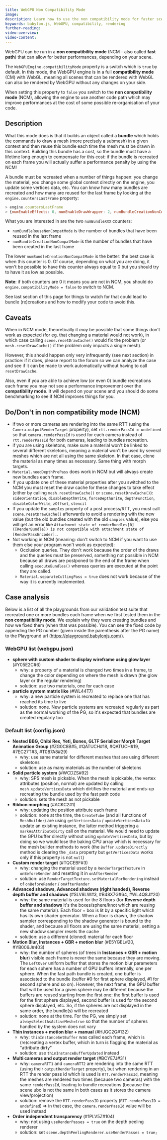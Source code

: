 ```yaml
---
title: WebGPU Non Compatibility Mode
image: 
description: Learn how to use the non compatibility mode for faster scene display
keywords: babylon.js, WebGPU, compatibility, rendering
further-reading:
video-overview:
video-content:
---
```


WebGPU can be run in a **non compatibility mode** (NCM - also called **fast path**) that can allow for better performances, depending on your scene.

The `WebGPUEngine.compatibilityMode` property is a switch which is `true` by default. In this mode, the WebGPU engine is in a full **compatibility mode** (CM) with WebGL, meaning all scenes that can be rendered with WebGL can also be rendered by WebGPU without any changes on your side.

When setting this property to `false` you switch to the **non compatibility mode** (NCM), allowing the engine to use another code path which may improve performances at the cost of some possible re-organisation of your code.

## Description
What this mode does is that it builds an object called a **bundle** which holds the commands to draw a mesh (more precisely a submesh) in a given context and then reuse this bundle each time the mesh must be drawn in this context. Building this bundle has a cost, so the bundle must have a lifetime long enough to compensate for this cost: if the bundle is recreated on each frame you will actually suffer a performance penalty by using the NCM!

A bundle must be recreated when a number of things happen: you change the material, you change some global context directly on the engine, you update some vertices data, etc. You can know how many bundles are recreated and how many are reused for the last frame by looking at the `engine.countersLastFrame` property:
```javascript
> engine.countersLastFrame
> {numEnableEffects: 0, numEnableDrawWrapper: 2, numBundleCreationNonCompatMode: 0, numBundleReuseNonCompatMode: 2}
```
What you are interested in are the two `numBundleXXX` counters:
* `numBundleReuseNonCompatMode` is the number of bundles that have been reused in the last frame
* `numBundleCreationNonCompatMode` is the number of bundles that have been created in the last frame

The lower `numBundleCreationNonCompatMode` is the better: the best case is when this counter is 0. Of course, depending on what you are doing, it won't be possible to have this counter always equal to 0 but you should try to have it as low as possible.

**Note**: if both counters are 0 it means you are not in NCM, you should do `engine.compatibilityMode = false` to switch to NCM.

See last section of this page for things to watch for that could lead to bundle (re)creations and how to modify your code to avoid this.

## Caveats
When in NCM mode, theoretically it *may* be possible that some things don't work as expected (for eg. that changing a material would not work), in which case calling `scene.resetDrawCache()` would fix the problem (or `mesh.resetDrawCache()` if the problem only impacts a single mesh).

However, this should happen only very infrequently (see next section) in practice: if it does, please report to the forum so we can analyze the case and see if it can be made to work automatically without having to call `resetDrawCache`.

Also, even if you are able to achieve low (or even 0) bundle recreations each frame you may not see a performance improvement over the **compatibility mode**. It will depend on your scene and you should do some benchmarking to see if NCM improves things for you.

## Do/Don't in non compatibility mode (NCM)
* if two or more cameras are rendering into the same RTT (using the `Camera.outputRenderTarget` property), set `rtt.renderPassId = undefined` so that `camera.renderPassId` is used for each camera instead of `rtt.renderPassId` for both cameras, leading to bundles recreation.
* if you are using skeletons, make sure a material won't be linked to several different skeletons, meaning a material won't be used by several meshes which are not all using the same skeleton. In that case, clone the material as many times as necessary. Same thing with morph targets.
* `Material.needDepthPrePass` does work in NCM but will always create new bundles each frame.
* If you update one of these material properties after you switched to the NCM you must reset the draw cache for these changes to take effect (either by calling `mesh.resetDrawCache()` or `scene.resetDrawCache()`): `sideOrientation`, `disableDepthWrite`, `forceDepthWrite`, `depthFunction`, `disableColorWrite`, `zOffset`, `stencil`
* If you update the `samples` property of a post process/RTT, you must call `scene.resetDrawCache()` afterwards to avoid a rendering with the new value (but the old bundles created with the old `samples` value), else you will get an error like `Attachment state of renderBundles[0] ([RenderBundle]) is not compatible with attachment state of [RenderPassEncoder].`.
* Not working in NCM (meaning: don't switch to NCM if you want to use them else your program won't work as expected):
  * Occlusion queries. They don't work because the order of the draws and the queries must be preserved, something not possible in NCM because all draws are postponed to the end of the frame when calling `executeBundles()` whereas queries are executed at the point they are called.
  * `Material.separateCullingPass = true` does not work because of the way it is currently implemented.

## Case analysis
Below is a list of all the playgrounds from our validation test suite that recreated one or more bundles each frame when we first tested them in the **non compatibility mode**. We explain why they were creating bundles and how we fixed them (when that was possible). You can see the fixed code by appending the PG number (given inside the parenthesis after the PG name) to the Playground url (https://playground.babylonjs.com/).

### WebGPU list (webgpu.json)

* **sphere with custom shader to display wireframe using glow layer** (#Y05E2C#6)
    * why: a property of a material is changed two times in a frame, to change the color depending on where the mesh is drawn (the glow layer or the regular rendering)
    * solution: use two materials, one for each case
* **particle system matrix like** (#WL44T7)
    * why: a new particle system is recreated to replace one that has reached its time to live
    * solution: none. New particle systems are recreated regularly as part as the normal working of the PG, so it's expected that bundles are created regularly too

### Default list (config.json)

* **Nested BBG, Chibi Rex, Yeti, Bones, GLTF Serializer Morph Target Animation Group** (#ZG0C8B#5, #QATUCH#18, #QATUCH#19, #7EC27T#3, #T087A8#29)
    * why: use same material for different meshes that are using different skeletons
    * solution: use as many materials as the number of skeletons
* **Solid particle system** (#WCDZS#92)
    * why: SPS mesh is pickable. When the mesh is pickable, the vertex attributes (position, normal) are updated by calling `mesh.updateVerticesData` which dirtifies the material and ends-up recreating the bundle used by the fast path code
    * solution: sets the mesh as not pickable
* **Ribbon morphing** (#ACKC2#1)
    * why: updating the position attribute each frame
    * solution: none at the time, the `CreateTube` (and all functions of `MeshBuilder`) are using `getVerticesData` / `updateVerticesData` to update an existing instance, the latter method triggering a `markAsAttributeDirty` call on the material. We would need to update the GPU buffer directly without using `updateVerticesData`, but by doing so we would lose the baking CPU array which is necessary for the mesh builder methods to work (the `Buffer.updateDirectly` method is clearing the `_data` property but `getVerticesData` works only if this property is not `null`)
* **Custom render target** (#TQCEBF#3)
    * why: changing the material used by a `RenderTargetTexture` in `onBeforeRender` and resetting it in `onAfterRender`
    * solution: use `RenderTargetTexture.setMaterialForRendering` instead of `onBeforeRender` / `onAfterRender`
* **Advanced shadows, Advanced shadows (right handed), Reverse depth buffer and shadows** (#SLV8LW#3, #B48X7G#64, #WL4Q8J#20)
    * why: the same material is used for the 8 floors (for **Reverse depth buffer and shadows** it's the boxes/sphere/knot which are reusing the same material). Each floor + box is lit by a specific light which has its own shader generator. When a floor is drawn, the shadow sampler corresponding to the shadow generator is bound to the shader, and because all floors are using the same material, setting a new shadow sampler resets the cache
    * solution: use a different (cloned) material for each floor
* **Motion Blur, Instances + GBR + motion blur** (#E5YGEL#20, #YB006J#403)
    * why: the number of spheres (of trees in **Instances + GBR + motion blur**) visible each frame is never the same because they are moving. The `LeftOver` uniform buffer that stores the motion blur parameters for each sphere has a number of GPU buffers internally, one per sphere. When the fast path bundle is created, one buffer is associated to the bundle (buffer #0 for first sphere displayed, #1 for second sphere and so on). However, the next frame, the GPU buffer that will be used for a given sphere may be different because the buffers are reused starting from the first one: the first buffer is used for the first sphere displayed, second buffer is used for the second sphere displayed, etc. So, if the spheres are not displayed in the same order, the bundle(s) will be recreated
    * solution: none at the time. For the PG, we simply set `alwaysSelectAsActiveMesh=true` so that the number of spheres handled by the system does not vary
* **Thin instances + motion blur + manual** (#HJGC2G#132)
    * why: `thinInstanceSetBuffer` was called each frame, which is (re)creating a vertex buffer, which in turn is flagging the material as "attribute dirty"
    * solution: use `thinInstanceBufferUpdated` instead
* **Multi cameras and output render target** (#BCYE7J#31)
    * why: `cameraRTT1` and `cameraRTT2` are rendering into the same RTT (using their `outputRenderTarget` property), but when rendering in an RTT the render pass id which is used is `RTT.renderPassId`, meaning the meshes are rendered two times (because two cameras) with the same `renderPassId`, leading to bundle recreations (because the scene ubo is not the same in both cases as it stores the camera view/projection)
    * solution: remove the `RTT.renderPassID` property (`RTT.renderPassID = undefined`) => in that case, the `camera.renderPassId` value will be used instead
* **Order independent transparency** (#1PLV5Z#104)
    * why: not using `useRenderPasses = true` on the depth peeling renderer
    * solution: set `scene.depthPeelingRenderer.useRenderPasses = true;`
